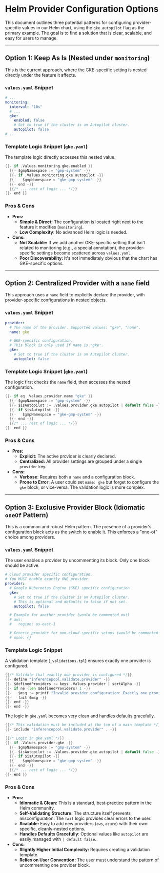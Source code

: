 # Helm Provider Configuration Options

This document outlines three potential patterns for configuring provider-specific values in our Helm chart, using the `gke.autopilot` flag as the primary example. The goal is to find a solution that is clear, scalable, and easy for users to manage.

---

## Option 1: Keep As Is (Nested under `monitoring`)

This is the current approach, where the GKE-specific setting is nested directly under the feature it affects.

### `values.yaml` Snippet
```yaml
# ...
monitoring:
  interval: "10s"
  # ...
  gke:
    enabled: false
    # Set to true if the cluster is an Autopilot cluster.
    autopilot: false
# ...
```

### Template Logic Snippet (`gke.yaml`)
The template logic directly accesses this nested value.
```go
{{- if .Values.monitoring.gke.enabled }}
  {{- $gmpNamespace := "gmp-system" -}}
  {{- if .Values.monitoring.gke.autopilot -}}
  {{-   $gmpNamespace = "gke-gmp-system" -}}
  {{- end -}}
  {{/* ... rest of logic ... */}}
{{- end }}
```

### Pros & Cons
- **Pros:**
  - **Simple & Direct:** The configuration is located right next to the feature it modifies (`monitoring`).
  - **Low Complexity:** No advanced Helm logic is needed.
- **Cons:**
  - **Not Scalable:** If we add another GKE-specific setting that isn't related to monitoring (e.g., a special annotation), the provider-specific settings become scattered across `values.yaml`.
  - **Poor Discoverability:** It's not immediately obvious that the chart has GKE-specific options.

---

## Option 2: Centralized Provider with a `name` field

This approach uses a `name` field to explicitly declare the provider, with provider-specific configurations in nested objects.

### `values.yaml` Snippet
```yaml
provider:
  # The name of the provider. Supported values: "gke", "none".
  name: gke

  # GKE-specific configuration.
  # This block is only used if name is "gke".
  gke:
    # Set to true if the cluster is an Autopilot cluster.
    autopilot: false
```

### Template Logic Snippet (`gke.yaml`)
The logic first checks the `name` field, then accesses the nested configuration.
```go
{{- if eq .Values.provider.name "gke" }}
  {{- $gmpNamespace := "gmp-system" -}}
  {{- $isAutopilot := .Values.provider.gke.autopilot | default false -}}
  {{- if $isAutopilot -}}
  {{-   $gmpNamespace = "gke-gmp-system" -}}
  {{- end -}}
  {{/* ... rest of logic ... */}}
{{- end }}
```

### Pros & Cons
- **Pros:**
  - **Explicit:** The active provider is clearly declared.
  - **Centralized:** All provider settings are grouped under a single `provider` key.
- **Cons:**
  - **Verbose:** Requires both a `name` and a configuration block.
  - **Prone to Error:** A user could set `name: gke` but forget to configure the `gke` block, or vice-versa. The validation logic is more complex.

---

## Option 3: Exclusive Provider Block (Idiomatic `oneOf` Pattern)

This is a common and robust Helm pattern. The presence of a provider's configuration block acts as the switch to enable it. This enforces a "one-of" choice among providers.

### `values.yaml` Snippet
The user enables a provider by uncommenting its block. Only one block should be active.
```yaml
# Cloud provider specific configuration.
# You MUST enable exactly ONE provider.
provider:
  # Google Kubernetes Engine (GKE) specific configuration
  gke:
    # Set to true if the cluster is an Autopilot cluster.
    # This is optional and defaults to false if not set.
    autopilot: false

  # Example for another provider (would be commented out)
  # aws:
  #   region: us-east-1

  # Generic provider for non-cloud-specific setups (would be commented out)
  # none: {}
```

### Template Logic Snippet

A validation template (`_validations.tpl`) ensures exactly one provider is configured.
```go
{{/* Validate that exactly one provider is configured */}}
{{- define "inferencepool.validate.provider" -}}
{{- $definedProviders := keys .Values.provider | sortAlpha -}}
{{- if ne (len $definedProviders) 1 -}}
{{-   $msg := printf "Invalid provider configuration: Exactly one provider must be configured under the 'provider' key. Found %d: %s" (len $definedProviders) (join ", " $definedProviders) -}}
{{-   fail $msg -}}
{{- end -}}
{{- end -}}
```
The logic in `gke.yaml` becomes very clean and handles defaults gracefully.
```go
{{/* This validation must be included at the top of a main template */}}
{{- include "inferencepool.validate.provider" . -}}

{{/* Logic in gke.yaml */}}
{{- if .Values.provider.gke -}}
  {{- $gmpNamespace := "gmp-system" -}}
  {{- $isAutopilot := .Values.provider.gke.autopilot | default false -}}
  {{- if $isAutopilot -}}
  {{-   $gmpNamespace = "gke-gmp-system" -}}
  {{- end -}}
  {{/* ... rest of logic ... */}}
{{- end }}
```

### Pros & Cons
- **Pros:**
  - **Idiomatic & Clean:** This is a standard, best-practice pattern in the Helm community.
  - **Self-Validating Structure:** The structure itself prevents misconfiguration. The `fail` logic provides clear errors to the user.
  - **Scalable:** Easy to add new providers (`aws`, `azure`) with their own specific, cleanly-nested options.
  - **Handles Defaults Gracefully:** Optional values like `autopilot` are easily managed with `| default false`.
- **Cons:**
  - **Slightly Higher Initial Complexity:** Requires creating a validation template.
  - **Relies on User Convention:** The user must understand the pattern of uncommenting one provider block.
